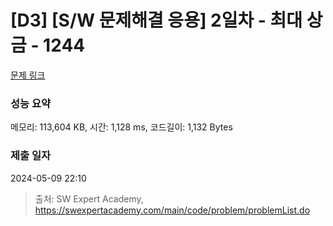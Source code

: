 # [D3] [S/W 문제해결 응용] 2일차 - 최대 상금 - 1244 

[문제 링크](https://swexpertacademy.com/main/code/problem/problemDetail.do?contestProbId=AV15Khn6AN0CFAYD) 

### 성능 요약

메모리: 113,604 KB, 시간: 1,128 ms, 코드길이: 1,132 Bytes

### 제출 일자

2024-05-09 22:10



> 출처: SW Expert Academy, https://swexpertacademy.com/main/code/problem/problemList.do